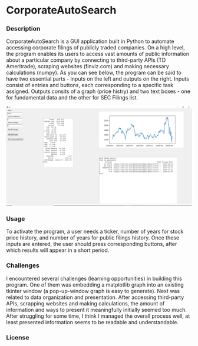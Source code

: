 # CorporateAutoSearch
### Description
CorporateAutoSearch is a GUI application built in Python to automate accessing corporate filings of publicly traded companies. On a high level, the program enables its users to access vast amounts of public information about a particular company by connecting to third-party APIs (TD Ameritrade), scraping websites (finviz.com) and making necessary calculations (numpy). As you can see below, the program can be said to have two essential parts - inputs on the left and outputs on the right. Inputs consist of entries and buttons, each corresponding to a specific task assigned. Outputs consits of a graph (price histry) and two text boxes - one for fundamental data and the other for SEC Filings list.

![](images/capture.jpg)


### Usage
To activate the program, a user needs a ticker, number of years for stock price history, and number of years for public filings history. Once these inputs are entered, the user should press corresponding buttons, after which results will appear in a short period.   

### Challenges
I encountered several challenges (learning opportunities) in building this program. One of them was embedding a matplotlib graph into an existing tkinter window (a pop-up-window graph is easy to generate). Next was related to data organization and presentation. After accessing third-party APIs, scrapping websites and making calculations, the amount of information and ways to present it meaningfully initially seemed too much. After struggling for some time, I think I managed the overall process well, at least presented information seems to be readable and understandable.   


### License